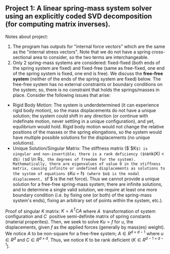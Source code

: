 ## **Project 1**: A linear spring-mass system solver using an explicitly coded SVD decomposition (for computing matrix inverses).

Notes about project:
1. The program has outputs for "internal force vectors" which are the same as the "internal stress vectors". Note that we do not have a spring cross-sectional area to consider, so the two terms are interchangeable.
2. Only 2 spring-mass systems are considered: fixed-fixed (both ends of the spring system are fixed) and fixed-free (same as free-fixed, one end of the spring system is fixed, one end is free).
We discuss the **free-free system** (neither of the ends of the spring system are fixed) below.
The free-free system has no external constraints or boundary conditions on the system; so, there is no constraint that holds the springs/masses in place. Consider the following issues that arise:
* Rigid Body Motion: The system is underdetermined (it can experience rigid body motion), so the mass displacements do not have a unique solution; the system could shift in any direction (or continue with indefinate motion, never settling in a unique configuration), and yet, equilibrium would hold.
  Rigid body motion would not change the relative positions of the masses or the spring elongations, so the system would have multiple possible solutions for the displacements (no unique solutions).
* Unique Solution/Singular Matrix: The stiffness matrix ($`$K`$) is singular and non-invertible; there is a rank deficiency ($`rank(K) < d`$) ($`d \in R`$, the degrees of freedom for the system). Mathematically, there are eigenvalues of value 0 in the stiffness matrix, causing infinite or undefined displacements as solutions to the system of equations $`Ku = f`$ (where $`u`$ is the nodal displacement, $`f`$ is the net force).
Thus we cannot provide a unique solution for a free-free spring-mass system; there are infinite solutions, and to determine a single valid solution, we require at least one more boundary condition (i.e. by fixing one (or both) of the spring-mass system's ends), fixing an arbitrary set of points within the system, etc.).

Proof of singular $`K`$ matrix:
$`K = A^{T} C A`$ where $`A ~`$ transformation of system configuration and $`C ~`$ positive semi-definite matrix of spring constants (material properites). Then, we seek to solve $`Ku = f`$ for $`u`$, the displacements, given $`f`$  as the applied forces (generally by mass(es) weight). 
We notice $`A`$ to be non-square for a free-free system; $`A \in R^{d \times d-1}`$ where $`u \in R^{d}`$ and $`C \in R^{d \times d}`$. Thus, we notice $`K`$ to be rank deficient ($`K \in R^{d-1 \times d-1}`$). 
